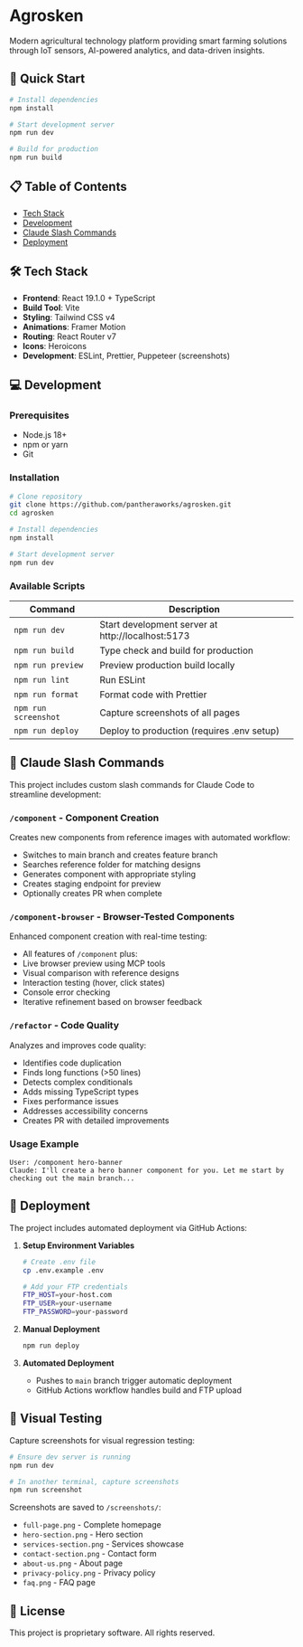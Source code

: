 # Agrosken

Modern agricultural technology platform providing smart farming solutions through IoT sensors, AI-powered analytics, and data-driven insights.

## 🚀 Quick Start

```bash
# Install dependencies
npm install

# Start development server
npm run dev

# Build for production
npm run build
```

## 📋 Table of Contents

- [Tech Stack](#tech-stack)
- [Development](#development)
- [Claude Slash Commands](#claude-slash-commands)
- [Deployment](#deployment)


## 🛠 Tech Stack

- **Frontend**: React 19.1.0 + TypeScript
- **Build Tool**: Vite
- **Styling**: Tailwind CSS v4
- **Animations**: Framer Motion
- **Routing**: React Router v7
- **Icons**: Heroicons
- **Development**: ESLint, Prettier, Puppeteer (screenshots)


## 💻 Development

### Prerequisites

- Node.js 18+
- npm or yarn
- Git

### Installation

```bash
# Clone repository
git clone https://github.com/pantheraworks/agrosken.git
cd agrosken

# Install dependencies
npm install

# Start development server
npm run dev
```

### Available Scripts

| Command | Description |
|---------|------------|
| `npm run dev` | Start development server at http://localhost:5173 |
| `npm run build` | Type check and build for production |
| `npm run preview` | Preview production build locally |
| `npm run lint` | Run ESLint |
| `npm run format` | Format code with Prettier |
| `npm run screenshot` | Capture screenshots of all pages |
| `npm run deploy` | Deploy to production (requires .env setup) |


## 🤖 Claude Slash Commands

This project includes custom slash commands for Claude Code to streamline development:

### `/component` - Component Creation
Creates new components from reference images with automated workflow:
- Switches to main branch and creates feature branch
- Searches reference folder for matching designs
- Generates component with appropriate styling
- Creates staging endpoint for preview
- Optionally creates PR when complete

### `/component-browser` - Browser-Tested Components
Enhanced component creation with real-time testing:
- All features of `/component` plus:
- Live browser preview using MCP tools
- Visual comparison with reference designs
- Interaction testing (hover, click states)
- Console error checking
- Iterative refinement based on browser feedback

### `/refactor` - Code Quality
Analyzes and improves code quality:
- Identifies code duplication
- Finds long functions (>50 lines)
- Detects complex conditionals
- Adds missing TypeScript types
- Fixes performance issues
- Addresses accessibility concerns
- Creates PR with detailed improvements

### Usage Example
```
User: /component hero-banner
Claude: I'll create a hero banner component for you. Let me start by checking out the main branch...
```

## 🚀 Deployment

The project includes automated deployment via GitHub Actions:

1. **Setup Environment Variables**
   ```bash
   # Create .env file
   cp .env.example .env
   
   # Add your FTP credentials
   FTP_HOST=your-host.com
   FTP_USER=your-username
   FTP_PASSWORD=your-password
   ```

2. **Manual Deployment**
   ```bash
   npm run deploy
   ```

3. **Automated Deployment**
   - Pushes to `main` branch trigger automatic deployment
   - GitHub Actions workflow handles build and FTP upload

## 📸 Visual Testing

Capture screenshots for visual regression testing:

```bash
# Ensure dev server is running
npm run dev

# In another terminal, capture screenshots
npm run screenshot
```

Screenshots are saved to `/screenshots/`:
- `full-page.png` - Complete homepage
- `hero-section.png` - Hero section
- `services-section.png` - Services showcase
- `contact-section.png` - Contact form
- `about-us.png` - About page
- `privacy-policy.png` - Privacy policy
- `faq.png` - FAQ page


## 📄 License

This project is proprietary software. All rights reserved.

